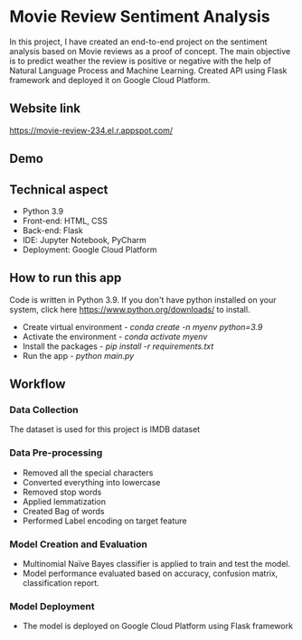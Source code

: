 # Movie Review Sentiment Analysis

In this project, I have created an end-to-end project on the sentiment analysis based on Movie reviews as a proof of concept. The main objective is to predict weather the review is positive or negative with the help of Natural Language Process and Machine Learning. Created API using Flask framework and deployed it on Google Cloud Platform.

## Website link
https://movie-review-234.el.r.appspot.com/

## Demo

## Technical aspect
* Python 3.9
* Front-end: HTML, CSS
* Back-end: Flask
* IDE: Jupyter Notebook, PyCharm
* Deployment: Google Cloud Platform

## How to run this app
Code is written in Python 3.9. If you don't have python installed on your system, click here https://www.python.org/downloads/ to install.
* Create virtual environment - *conda create -n myenv python=3.9*
*	Activate the environment - *conda activate myenv*
* Install the packages - *pip install -r requirements.txt*
* Run the app - *python main.py*

## Workflow

### Data Collection
The dataset is used for this project is IMDB dataset

### Data Pre-processing
* Removed all the special characters
* Converted everything into lowercase
* Removed stop words
* Applied lemmatization
* Created Bag of words
* Performed Label encoding on target feature

### Model Creation and Evaluation
* Multinomial Naïve Bayes classifier is applied to train and test the model.
* Model performance evaluated based on accuracy, confusion matrix, classification report.

### Model Deployment
* The model is deployed on Google Cloud Platform using Flask framework







